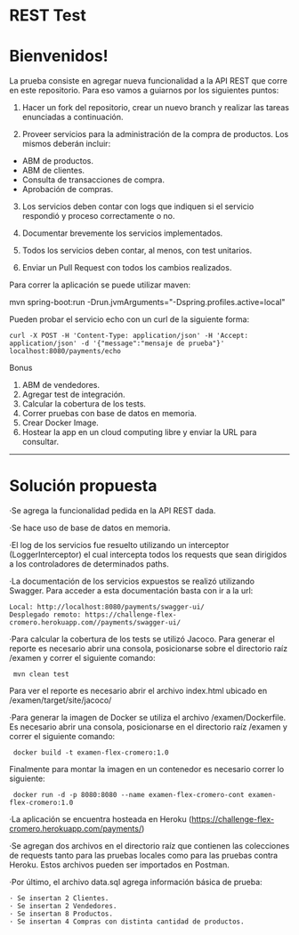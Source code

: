 # REST Test

# Bienvenidos!

La prueba consiste en agregar nueva funcionalidad a la API REST que corre en este repositorio. Para eso vamos a guiarnos por los siguientes puntos:

1) Hacer un fork del repositorio, crear un nuevo branch y realizar las tareas enunciadas a continuación.

2) Proveer servicios para la administración de la compra de productos. Los mismos deberán incluir:
- ABM de productos.
- ABM de clientes.
- Consulta de transacciones de compra.
- Aprobación de compras.
 
3) Los servicios deben contar con logs que indiquen si el servicio respondió y proceso correctamente o no.
  
4) Documentar brevemente los servicios implementados.
 
5) Todos los servicios deben contar, al menos, con test unitarios.
 
6) Enviar un Pull Request con todos los cambios realizados. 

Para correr la aplicación se puede utilizar maven: 

mvn spring-boot:run -Drun.jvmArguments="-Dspring.profiles.active=local"

Pueden probar el servicio echo con un curl de la siguiente forma:

`curl -X POST -H 'Content-Type: application/json' -H 'Accept: application/json' -d '{"message":"mensaje de prueba"}' localhost:8080/payments/echo`

Bonus

1) ABM de vendedores.
2) Agregar test de integración.
3) Calcular la cobertura de los tests.
4) Correr pruebas con base de datos en memoria.
5) Crear Docker Image.
6) Hostear la app en un cloud computing libre y enviar la URL para consultar.


___________________________________________________________________________________________________________________________________________________________

# Solución propuesta

·Se agrega la funcionalidad pedida en la API REST dada.

·Se hace uso de base de datos en memoria.

·El log de los servicios fue resuelto utilizando un interceptor (LoggerInterceptor) el cual intercepta todos los requests que sean dirigidos a los controladores de 
determinados paths.

·La documentación de los servicios expuestos se realizó utilizando Swagger. Para acceder a esta documentación basta con ir a la url: 
	
	Local: http://localhost:8080/payments/swagger-ui/
	Desplegado remoto: https://challenge-flex-cromero.herokuapp.com//payments/swagger-ui/
	

·Para calcular la cobertura de los tests se utilizó Jacoco. Para generar el reporte es necesario abrir una consola, posicionarse sobre el directorio raíz /examen y correr el siguiente comando:
	
	 mvn clean test
	
Para ver el reporte es necesario abrir el archivo index.html ubicado en /examen/target/site/jacoco/

·Para generar la imagen de Docker se utiliza el archivo /examen/Dockerfile. Es necesario abrir una consola, posicionarse en el directorio raíz /examen y correr el siguiente comando:
	
	 docker build -t examen-flex-cromero:1.0
	
Finalmente para montar la imagen en un contenedor es necesario correr lo siguiente:
	
	 docker run -d -p 8080:8080 --name examen-flex-cromero-cont examen-flex-cromero:1.0
	

·La aplicación se encuentra hosteada en Heroku (https://challenge-flex-cromero.herokuapp.com/payments/)

·Se agregan dos archivos en el directorio raíz que contienen las colecciones de requests tanto para las pruebas locales como para las pruebas contra Heroku. Estos archivos pueden ser importados en Postman.

·Por último, el archivo data.sql agrega información básica de prueba:
	
	· Se insertan 2 Clientes.
	· Se insertan 2 Vendedores.
	· Se insertan 8 Productos.
	· Se insertan 4 Compras con distinta cantidad de productos.
	

